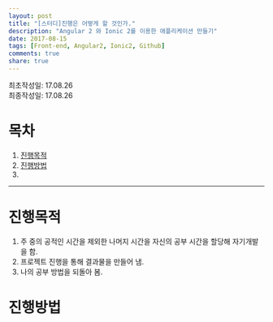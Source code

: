 ```yaml
---
layout: post
title: "[스터디]진행은 어떻게 할 것인가."
description: "Angular 2 와 Ionic 2를 이용한 애플리케이션 만들기"
date: 2017-08-15
tags: [Front-end, Angular2, Ionic2, Github]
comments: true
share: true
---
```


최초작성일: 17.08.26  
최종작성일: 17.08.26  

# 목차  

1. [진행목적](진행목적)  
2. [진행방법](진행방법)  
3. 

---

# 진행목적  

1. 주 중의 공적인 시간을 제외한 나머지 시간을 자신의 공부 시간을 할당해 자기개발을 함.  
2. 프로젝트 진행을 통해 결과물을 만들어 냄.  
3. 나의 공부 방법을 되돌아 봄.


# 진행방법